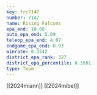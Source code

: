 ```yaml
---
key: frc7147
number: 7147
name: Rising Falcons
epa_end: 10.88
auto_epa_end: 5.09
teleop_epa_end: 4.87
endgame_epa_end: 0.93
winrate: 0.3542
district_epa_rank: 327
district_epa_percentile: 0.3601
type: Team
---
```

[[2024miann]]
[[2024mibel]]
